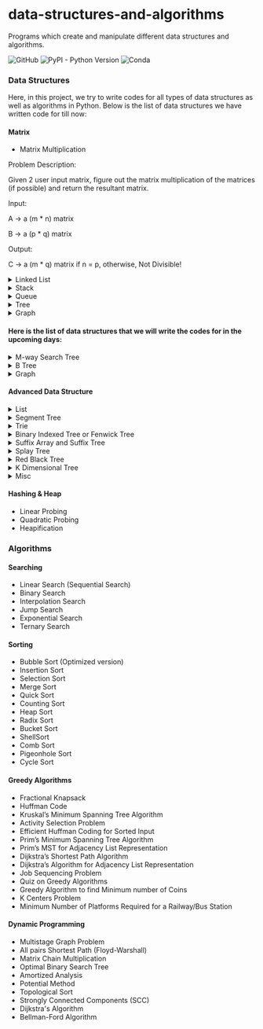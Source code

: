 # data-structures-and-algorithms
Programs which create and manipulate different data structures and algorithms.

![GitHub](https://img.shields.io/github/license/Anjani100/data-structures-and-algorithms?style=flat-square)
![PyPI - Python Version](https://img.shields.io/pypi/pyversions/django?style=flat-square)
![Conda](https://img.shields.io/conda/pn/conda-forge/python?color=red&style=flat-square)

### Data Structures

Here, in this project, we try to write codes for all types of data structures as well as algorithms in Python. Below is the list of data structures we have written code for till now:
#### Matrix
* Matrix Multiplication

Problem Description:

Given 2 user input matrix, figure out the matrix multiplication of the matrices (if possible) and return the resultant matrix.

Input:

A -> a (m * n) matrix

B -> a (p * q) matrix

Output:

C -> a (m * q) matrix if n = p, otherwise, Not Divisible!


<details>
<summary>Linked List</summary>
<pre>
- Create a linked list.<br>
- Display a linked list.<br>
- Insert at the beginning of the linked list.<br>
- Insert at the end of the linked list.<br>
- Insert element after a particular value in the linked list.<br>
- Insert element before a particular value in the linked list.<br>
- Insert element at the k-th position in the linked list.<br>
- Delete from the beginning of the linked list.<br>
- Delete from the end of the linked list.<br>
- Delete user inputted elements from the linked list.<br>
- Delete after a particular value from the linked list.<br>
- Delete before a particular value from the linked list.<br>
- Delete at the k-th position from the linked list.<br>
- Delete the entire list.<br>
- Sort the entire list.<br>
- Reverse a list.<br>
- Count the number of nodes in a list.<br>
- Search for a number in the list.<br>
- Find the root n-th node in the list (in one scan).<br>
- Detect and remove a loop from the linked list.<br>
</pre>
</details>


<details>
<summary>Stack</summary>
<pre>
- Create a stack
- Display a stack
- Push an element in stack
- Pop an element in stack
- Infix to Postfix conversion
- Infix to Prefix conversion
- Prefix to Infix
- Prefix to Postfix
- Postfix to Prefix
- Postfix to Infix
- Tower of Hanoi using Stack (no recursion)
- Reverse a stack using recursion
- Sort a stack using recursion
- Sort a stack using a temporary stack
- Reverse a stack without using extra space in O(n)
- Delete middle element of a stack
- Sorting array using Stacks
- Check if a queue can be sorted into another queue using a stack
- Check if an array is stack sortable
- Implement Queue using Stacks
</pre>
</details>

<details>
<summary>Queue</summary>
<pre>
- Create a queue
- Display a queue
- Enqueue
- Dequeue
- LRU Cache Implementation
- Implement Stack using Queues
- Efficiently implement k Queues in a single array
- Deque using Circular array
- Implement Stack and Queue using Deque
- Priority Queue using Doubly Linked List
- Reversing a Queue
- Sort a Queue
</pre>
</details>

<details>
<summary>Tree</summary>
Binary Search Tree (Using Recursion)
<pre>
- Insert a value in Binary Search Tree
- Preorder tree traversal
- Postorder tree traversal
- Inorder tree traversal
- Searching in a Binary Search Tree
- Getting minimum and maxmimum value in Binary Search Tree
</pre>
AVL tree
<pre>
- Insert an element in an AVL Tree
- Preorder traversal
- Inorder traversal
- Deletion of value from AVL Tree
</pre>
Threaded Binary Search Tree
<pre>
- Insertion in Threaded Binary Tree
</pre>
</details>

<details>
<summary>Graph</summary>
<pre>
- Representation of DFS graph
- Representation of BFS graph
</pre>
</details>

#### Here is the list of data structures that we will write the codes for in the upcoming days:

<details>
<summary>M-way Search Tree</summary>
<pre>
- Searching
- Insertion
- Deletion
</pre>
</details>

<details>
<summary>B Tree</summary>
<pre>
- Insertion
- Deletion
</pre>
</details>

<details>
<summary>Graph</summary>
<pre>
- Detect cycle in a Directed graph
- Detect cycle in a Undirected graph
- Longest Path in a Directed Acyclic Graph
- Topological Sorting
- Check whether a given graph is Bipartite or not
- Snake and Ladder Problem
</pre>
</details>

#### Advanced Data Structure

<details>
<summary>List</summary>
<pre>
- Memory Efficient DLL
- XOR Linked List
- Self-Organizing List
- Unrolled Linked List
</pre>
Skip List
<pre>
- Insertion
- Searching
- Deletion
</pre>
</details>

<details>
<summary>Segment Tree</summary>
<pre>
- Sum of given range
- Range Minimum Query
- Lazy Propagation
- Persistent Segment Tree
</pre>
</details>

<details>
<summary>Trie</summary>
<pre>
- Insert
- Search
- Delete
- Longest Prefix Matching
- Implement Reverse DNS Look Up Cache
- Implement Forward DNS Look Up Cache
</pre>
</details>

<details>
<summary>Binary Indexed Tree or Fenwick Tree</summary>
<pre>
- Representation of Binary Indexed Tree
- Two Dimensional Binary Indexed Tree or Fenwick Tree
- Range Updates and Point Queries
- Range Updates and Range Queries
</pre>
</details>

<details>
<summary>Suffix Array and Suffix Tree</summary>
<pre>
- Create a Suffix Array
- Create a Suffix Array in O(nLogn)
- kasai’s Algorithm for Construction of LCP array from Suffix Array
- Pattern Searching using Suffix Tree (Introduction of Suffix Tree)
- Ukkonen’s Suffix Tree Construction
- Generalized Suffix Tree
- Suffix Tree Application
</pre>
</details>

<details>
<summary>Splay Tree</summary>
<pre>
- Insert
- Search
</pre>
</details>

<details>
<summary>Red Black Tree</summary>
<pre>
- Insertion
- Deletion
</pre>
</details>

<details>
<summary>K Dimensional Tree</summary>
<pre>
- Search & Insertion
- Find the minimum value
- Deletion
</pre>
</details>

<details>
<summary>Misc</summary>
<pre>
- Treap (A Randomized Binary Search Tree)
- Ternary Search Tree
- Interval Tree
- Implement LRU Cache
- Sort numbers stored on different machines
- Find the k most frequent words from a file
- Given a sequence of words, print all anagrams together
- Tournament Tree (Winner Tree) and Binary Heap
- Decision Trees – Fake (Counterfeit) Coin Puzzle (12 Coin Puzzle)
- Spaghetti Stack
- Data Structure for Dictionary and Spell Checker?
- Cartesian Tree
- Cartesian Tree Sorting
- Sparse Set
- Centroid Decomposition of Tree
- Gomory-Hu Tree
</pre>
</details>

#### Hashing & Heap

* Linear Probing
* Quadratic Probing
* Heapification

### Algorithms

#### Searching

* Linear Search (Sequential Search)
* Binary Search
* Interpolation Search
* Jump Search
* Exponential Search
* Ternary Search

#### Sorting

* Bubble Sort (Optimized version)
* Insertion Sort
* Selection Sort
* Merge Sort
* Quick Sort
* Counting Sort
* Heap Sort
* Radix Sort
* Bucket Sort
* ShellSort
* Comb Sort
* Pigeonhole Sort
* Cycle Sort

#### Greedy Algorithms

* Fractional Knapsack
* Huffman Code
* Kruskal’s Minimum Spanning Tree Algorithm
* Activity Selection Problem
* Efficient Huffman Coding for Sorted Input
* Prim’s Minimum Spanning Tree Algorithm
* Prim’s MST for Adjacency List Representation
* Dijkstra’s Shortest Path Algorithm
* Dijkstra’s Algorithm for Adjacency List Representation
* Job Sequencing Problem
* Quiz on Greedy Algorithms
* Greedy Algorithm to find Minimum number of Coins
* K Centers Problem
* Minimum Number of Platforms Required for a Railway/Bus Station

#### Dynamic Programming

* Multistage Graph Problem
* All pairs Shortest Path (Floyd-Warshall)
* Matrix Chain Multiplication
* Optimal Binary Search Tree
* Amortized Analysis
* Potential Method
* Topological Sort
* Strongly Connected Components (SCC)
* Dijkstra's Algorithm
* Bellman-Ford Algorithm
